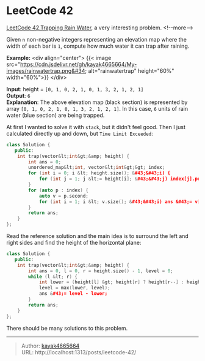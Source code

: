 # LeetCode 42


[LeetCode 42.Trapping Rain Water](https://leetcode.com/problems/trapping-rain-water/description/), a very interesting problem.
&lt;!--more--&gt;

Given `n` non-negative integers representing an elevation map where the width of each bar is `1`, compute how much water it can trap after raining.

**Example:**
&lt;div align=&#34;center&#34;&gt;
{{&lt; image src=&#34;https://cdn.jsdelivr.net/gh/kayak4665664/My-images/rainwatertrap.png&#34; alt=&#34;rainwatertrap&#34; height=&#34;60%&#34; width=&#34;60%&#34;&gt;}}
&lt;/div&gt;

**Input**: height = `[0, 1, 0, 2, 1, 0, 1, 3, 2, 1, 2, 1]`  
**Output**: `6`  
**Explanation**: The above elevation map (black section) is represented by array `[0, 1, 0, 2, 1, 0, 1, 3, 2, 1, 2, 1]`. In this case, `6` units of rain water (blue section) are being trapped.

At first I wanted to solve it with `stack`, but it didn&#39;t feel good. Then I just calculated directly up and down, but `Time Limit Exceeded`:

```cpp
class Solution {
   public:
    int trap(vector&lt;int&gt;&amp; height) {
        int ans = 0;
        unordered_map&lt;int, vector&lt;int&gt;&gt; index;
        for (int i = 0; i &lt; height.size(); &#43;&#43;i) {
            for (int j = 1; j &lt;= height[i]; &#43;&#43;j) index[j].push_back(i);
        }
        for (auto p : index) {
            auto v = p.second;
            for (int i = 1; i &lt; v.size(); &#43;&#43;i) ans &#43;= v[i] - v[i - 1] - 1;
        }
        return ans;
    }
};
```

Read the reference solution and the main idea is to surround the left and right sides and find the height of the horizontal plane:
```cpp
class Solution {
   public:
    int trap(vector&lt;int&gt;&amp; height) {
        int ans = 0, l = 0, r = height.size() - 1, level = 0;
        while (l &lt; r) {
            int lower = (height[l] &gt; height[r] ? height[r--] : height[l&#43;&#43;]);
            level = max(lower, level);
            ans &#43;= level - lower;
        }
        return ans;
    }
};
```

There should be many solutions to this problem.

---

> Author: [kayak4665664](https://github.com/kayak4665664)  
> URL: http://localhost:1313/posts/leetcode-42/  


